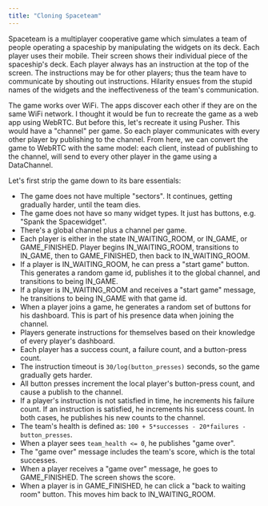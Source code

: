 ```yaml
---
title: "Cloning Spaceteam"
---
```


Spaceteam is a multiplayer cooperative game which simulates a team of people operating a spaceship by manipulating the widgets on its deck. Each player uses their mobile. Their screen shows their individual piece of the spaceship's deck. Each player always has an instruction at the top of the screen. The instructions may be for other players; thus the team have to communicate by shouting out instructions. Hilarity ensues from the stupid names of the widgets and the ineffectiveness of the team's communication.

The game works over WiFi. The apps discover each other if they are on the same WiFi network. I thought it would be fun to recreate the game as a web app using WebRTC. But before this, let's recreate it using Pusher. This would have a "channel" per game. So each player communicates with every other player by publishing to the channel. From here, we can convert the game to WebRTC with the same model: each client, instead of publishing to the channel, will send to every other player in the game using a DataChannel.

Let's first strip the game down to its bare essentials:

* The game does not have multiple "sectors". It continues, getting gradually harder, until the team dies.
* The game does not have so many widget types. It just has buttons, e.g. "Spank the Spacewidget".
* There's a global channel plus a channel per game.
* Each player is either in the state IN_WAITING_ROOM, or IN_GAME, or GAME_FINISHED. Player begins IN_WAITING_ROOM, transitions to IN_GAME, then to GAME_FINISHED, then back to IN_WAITING_ROOM.
* If a player is IN_WAITING_ROOM, he can press a "start game" button. This generates a random game id, publishes it to the global channel, and transitions to being IN_GAME.
* If a player is IN_WAITING_ROOM and receives a "start game" message, he transitions to being IN_GAME with that game id.
* When a player joins a game, he generates a random set of buttons for his dashboard. This is part of his presence data when joining the channel.
* Players generate instructions for themselves based on their knowledge of every player's dashboard.
* Each player has a success count, a failure count, and a button-press count.
* The instruction timeout is `30/log(button_presses)` seconds, so the game gradually gets harder.
* All button presses increment the local player's button-press count, and cause a publish to the channel.
* If a player's instruction is not satisfied in time, he increments his failure count. If an instruction is satisfied, he increments his success count. In both cases, he publishes his new counts to the channel.
* The team's health is defined as: `100 + 5*successes - 20*failures - button_presses`.
* When a player sees `team_health <= 0`, he publishes "game over".
* The "game over" message includes the team's score, which is the total successes.
* When a player receives a "game over" message, he goes to GAME_FINISHED. The screen shows the score.
* When a player is in GAME_FINISHED, he can click a "back to waiting room" button. This moves him back to IN_WAITING_ROOM.
